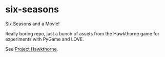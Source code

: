 # six-seasons
Six Seasons and a Movie!

Really boring repo, just a bunch of assets from the Hawkthorne game for experiments with PyGame and LOVE.

See [Project Hawkthorne](https://github.com/hawkthorne).
